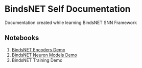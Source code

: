 # BindsNET Self Documentation
Documentation created while learning BindsNET SNN Framework

## Notebooks
1. [BindsNET Encoders Demo](https://github.com/oshears/BindsNET-Self-Documentation/blob/master/BindsNET_Encoder_Demo.ipynb)
2. [BindsNET Neuron Models Demo](https://github.com/oshears/BindsNET-Self-Documentation/blob/master/BindsNET_Neuron_Demo.ipynb)
3. BindsNET Training Demo
